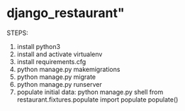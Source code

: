 # django_restaurant"

STEPS:

1. install python3
2. install and activate virtualenv
3. install requirements.cfg
4. python manage.py makemigrations
5. python manage.py migrate
6. python manage.py runserver
7. populate initial data:
    python manage.py shell
    from restaurant.fixtures.populate import populate
    populate()

